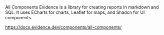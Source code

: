 
All Components
Evidence is a library for creating reports in markdown and SQL. It uses ECharts for charts, Leaflet for maps, and Shadcn for UI components.

https://docs.evidence.dev/components/all-components/